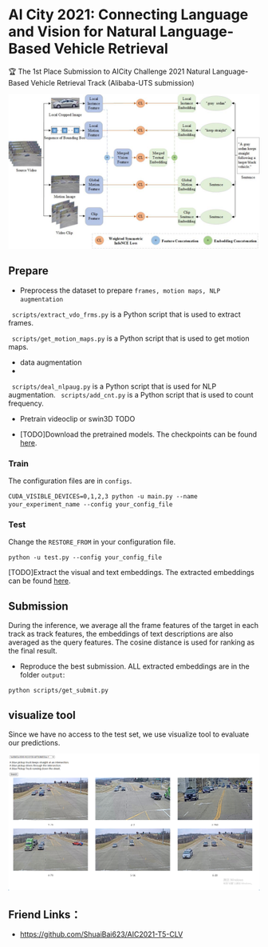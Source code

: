 <!--
 * @Date: 2022-04-14 15:34:16
 * @LastEditors: yhxiong
 * @LastEditTime: 2022-04-14 15:59:22
 * @Description: 
-->
# AI City 2021: Connecting Language and Vision for Natural Language-Based Vehicle Retrieval
🏆 The 1st Place Submission to AICity Challenge 2021 Natural Language-Based Vehicle Retrieval Track (Alibaba-UTS submission)

![framework](figs/framework.jpg)





## Prepare
-  Preprocess the dataset to prepare `frames, motion maps, NLP augmentation`

` scripts/extract_vdo_frms.py` is a Python script that is used to extract frames.

` scripts/get_motion_maps.py` is a Python script that is used to get motion maps.

- data augmentation
- 
` scripts/deal_nlpaug.py` is a Python script that is used for NLP augmentation.
` scripts/add_cnt.py` is a Python script that is used to count frequency.



- Pretrain videoclip or swin3D
TODO

- [TODO]Download the pretrained models. The checkpoints can be found [here](https://drive.google.com/drive/folders/1LAtP_CkNsM9ZDHlcr2PVmrR6f7YI-AQK?usp=sharing).

### Train
The configuration files are in `configs`.

```
CUDA_VISIBLE_DEVICES=0,1,2,3 python -u main.py --name your_experiment_name --config your_config_file 
```

### Test

Change the `RESTORE_FROM` in your configuration file.

```
python -u test.py --config your_config_file
```

[TODO]Extract the visual and text embeddings. The extracted embeddings can be found [here](https://drive.google.com/drive/folders/1DBVapSsw2glnJi_LxiRaIQXu3CWDfZbe?usp=sharing).



## Submission

During the inference, we average all the frame features of the target in each track as track features, the embeddings of text descriptions are also averaged as the query features. The cosine distance is used for ranking as the final result. 

- Reproduce the best submission. ALL extracted embeddings are in the folder `output`:

```
python scripts/get_submit.py
```


## visualize tool

Since we have no access to the test set, we use visualize tool to evaluate our predictions.

![visual](figs/visual.png)


## Friend Links：

- https://github.com/ShuaiBai623/AIC2021-T5-CLV

